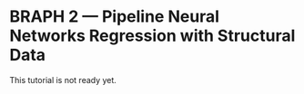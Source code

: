 # BRAPH 2 — Pipeline Neural Networks Regression with Structural Data

This tutorial is not ready yet.
